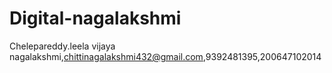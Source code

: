 # Digital-nagalakshmi
Chelepareddy.leela vijaya nagalakshmi,chittinagalakshmi432@gmail.com,9392481395,200647102014
